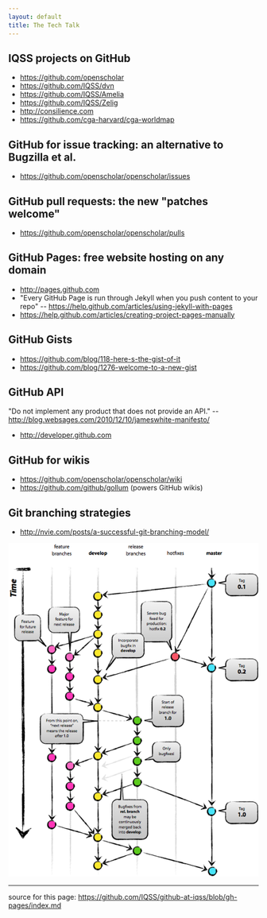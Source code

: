 ```yaml
---
layout: default
title: The Tech Talk
---
```

## IQSS projects on GitHub

- https://github.com/openscholar
- https://github.com/IQSS/dvn
- https://github.com/IQSS/Amelia
- https://github.com/IQSS/Zelig
- http://consilience.com
- https://github.com/cga-harvard/cga-worldmap

## GitHub for issue tracking: an alternative to Bugzilla et al.

- https://github.com/openscholar/openscholar/issues

## GitHub pull requests: the new "patches welcome"

- https://github.com/openscholar/openscholar/pulls

## GitHub Pages: free website hosting on any domain

- http://pages.github.com
- "Every GitHub Page is run through Jekyll when you push content to your repo" -- https://help.github.com/articles/using-jekyll-with-pages
- https://help.github.com/articles/creating-project-pages-manually

## GitHub Gists

- https://github.com/blog/118-here-s-the-gist-of-it
- https://github.com/blog/1276-welcome-to-a-new-gist

## GitHub API

"Do not implement any product that does not provide an API." -- http://blog.websages.com/2010/12/10/jameswhite-manifesto/

- http://developer.github.com

## GitHub for wikis

- https://github.com/openscholar/openscholar/wiki
- https://github.com/github/gollum (powers GitHub wikis) 

## Git branching strategies

- http://nvie.com/posts/a-successful-git-branching-model/

<img src="images/nvie-full.png">

---

source for this page: https://github.com/IQSS/github-at-iqss/blob/gh-pages/index.md
